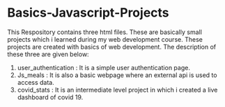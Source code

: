 # Basics-Javascript-Projects
This Respository contains three html files. These are basically small projects which i learned during my web development course. These projects are created with basics of web development. The description of these three are given below:
1. user_authentication : It is a simple user authentication page.
2. Js_meals : It is also a basic webpage where an external api is used to access data.
3. covid_stats : It is an intermediate level project in which i created a live dashboard of covid 19. 
